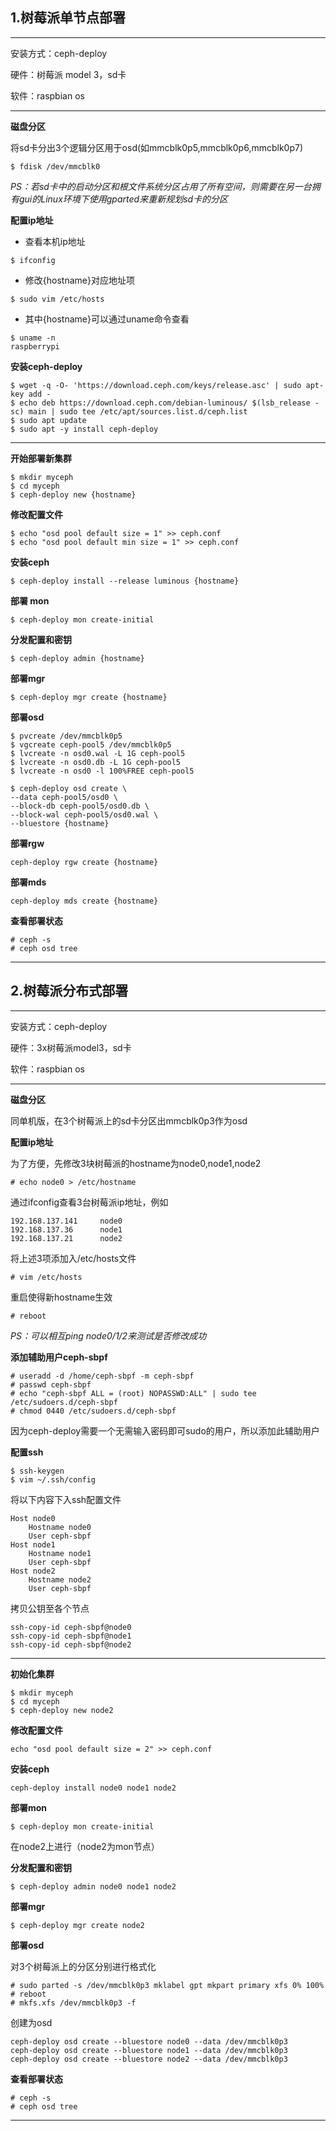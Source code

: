 
## 1.树莓派单节点部署
---
安装方式：ceph-deploy

硬件：树莓派 model 3，sd卡

软件：raspbian os

---

**磁盘分区**

将sd卡分出3个逻辑分区用于osd(如mmcblk0p5,mmcblk0p6,mmcblk0p7)
```
$ fdisk /dev/mmcblk0
```
*PS：若sd卡中的启动分区和根文件系统分区占用了所有空间，则需要在另一台拥有gui的Linux环境下使用gparted来重新规划sd卡的分区*


**配置ip地址**
- 查看本机ip地址
```
$ ifconfig
```
- 修改{hostname}对应地址项
```
$ sudo vim /etc/hosts
```
- 其中{hostname}可以通过uname命令查看
```
$ uname -n
raspberrypi
```

**安装ceph-deploy**
```
$ wget -q -O- 'https://download.ceph.com/keys/release.asc' | sudo apt-key add -
$ echo deb https://download.ceph.com/debian-luminous/ $(lsb_release -sc) main | sudo tee /etc/apt/sources.list.d/ceph.list
$ sudo apt update
$ sudo apt -y install ceph-deploy
```
---

**开始部署新集群**
```
$ mkdir myceph
$ cd myceph
$ ceph-deploy new {hostname}
```

**修改配置文件**
```
$ echo "osd pool default size = 1" >> ceph.conf
$ echo "osd pool default min size = 1" >> ceph.conf
```
**安装ceph**
```
$ ceph-deploy install --release luminous {hostname}
```
**部署 mon**
```
$ ceph-deploy mon create-initial
```
**分发配置和密钥**
```
$ ceph-deploy admin {hostname}
```
**部署mgr**
```
$ ceph-deploy mgr create {hostname}
```
**部署osd**
```
$ pvcreate /dev/mmcblk0p5
$ vgcreate ceph-pool5 /dev/mmcblk0p5
$ lvcreate -n osd0.wal -L 1G ceph-pool5
$ lvcreate -n osd0.db -L 1G ceph-pool5
$ lvcreate -n osd0 -l 100%FREE ceph-pool5

$ ceph-deploy osd create \
--data ceph-pool5/osd0 \
--block-db ceph-pool5/osd0.db \
--block-wal ceph-pool5/osd0.wal \
--bluestore {hostname}
```

**部署rgw**
```
ceph-deploy rgw create {hostname}
```
**部署mds**
```
ceph-deploy mds create {hostname}
```


**查看部署状态**
```
# ceph -s
# ceph osd tree
```


---
## 2.树莓派分布式部署
---
安装方式：ceph-deploy

硬件：3x树莓派model3，sd卡

软件：raspbian os

---
**磁盘分区**

同单机版，在3个树莓派上的sd卡分区出mmcblk0p3作为osd

**配置ip地址**

为了方便，先修改3块树莓派的hostname为node0,node1,node2
```
# echo node0 > /etc/hostname
```
通过ifconfig查看3台树莓派ip地址，例如

```
192.168.137.141     node0
192.168.137.36      node1
192.168.137.21      node2
```
将上述3项添加入/etc/hosts文件
```
# vim /etc/hosts
```
重启使得新hostname生效
```
# reboot
```
*PS：可以相互ping node0/1/2来测试是否修改成功*

**添加辅助用户ceph-sbpf**
```
# useradd -d /home/ceph-sbpf -m ceph-sbpf
# passwd ceph-sbpf
# echo "ceph-sbpf ALL = (root) NOPASSWD:ALL" | sudo tee /etc/sudoers.d/ceph-sbpf
# chmod 0440 /etc/sudoers.d/ceph-sbpf
```
因为ceph-deploy需要一个无需输入密码即可sudo的用户，所以添加此辅助用户

**配置ssh**

```
$ ssh-keygen
$ vim ~/.ssh/config
```
将以下内容下入ssh配置文件
```
Host node0
	Hostname node0
	User ceph-sbpf
Host node1
	Hostname node1
	User ceph-sbpf
Host node2
	Hostname node2
	User ceph-sbpf
```
拷贝公钥至各个节点
```
ssh-copy-id ceph-sbpf@node0
ssh-copy-id ceph-sbpf@node1
ssh-copy-id ceph-sbpf@node2

```

---
**初始化集群**
```
$ mkdir myceph
$ cd myceph
$ ceph-deploy new node2
```

**修改配置文件**
```
echo "osd pool default size = 2" >> ceph.conf
```

**安装ceph**
```
ceph-deploy install node0 node1 node2 
```

**部署mon**
```
$ ceph-deploy mon create-initial
```
在node2上进行（node2为mon节点）

**分发配置和密钥**
```
$ ceph-deploy admin node0 node1 node2
```

**部署mgr**
```
$ ceph-deploy mgr create node2
```

**部署osd**

对3个树莓派上的分区分别进行格式化
```
# sudo parted -s /dev/mmcblk0p3 mklabel gpt mkpart primary xfs 0% 100%
# reboot
# mkfs.xfs /dev/mmcblk0p3 -f
```
创建为osd
```
ceph-deploy osd create --bluestore node0 --data /dev/mmcblk0p3
ceph-deploy osd create --bluestore node1 --data /dev/mmcblk0p3
ceph-deploy osd create --bluestore node2 --data /dev/mmcblk0p3

```

**查看部署状态**
```
# ceph -s
# ceph osd tree
```

---